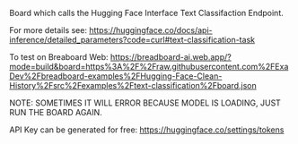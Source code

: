 Board which calls the Hugging Face Interface Text Classifaction Endpoint.

For more details see: https://huggingface.co/docs/api-inference/detailed_parameters?code=curl#text-classification-task

To test on Breaboard Web: https://breadboard-ai.web.app/?mode=build&board=https%3A%2F%2Fraw.githubusercontent.com%2FExaDev%2Fbreadboard-examples%2FHugging-Face-Clean-History%2Fsrc%2Fexamples%2Ftext-classification%2Fboard.json

NOTE: SOMETIMES IT WILL ERROR BECAUSE MODEL IS LOADING, JUST RUN THE BOARD AGAIN.

API Key can be generated for free: https://huggingface.co/settings/tokens